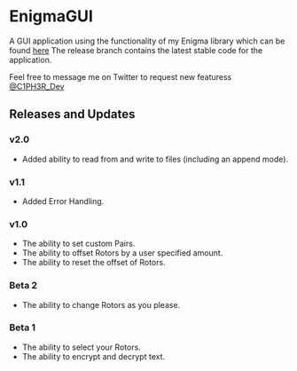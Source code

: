 # EnigmaGUI
A GUI application using the functionality of my Enigma library which can be found [here](https://github.com/c1ph3r-dev/Enigma)
The release branch contains the latest stable code for the application.

Feel free to message me on Twitter to request new featuress [@C1PH3R_Dev](https://twitter.com/C1PH3R_Dev)

## Releases and Updates
### v2.0
* Added ability to read from and write to files (including an append mode).

### v1.1
* Added Error Handling.

### v1.0
* The ability to set custom Pairs.
* The ability to offset Rotors by a user specified amount.
* The ability to reset the offset of Rotors.

### Beta 2
* The ability to change Rotors as you please.

### Beta 1
* The ability to select your Rotors.
* The ability to encrypt and decrypt text.
